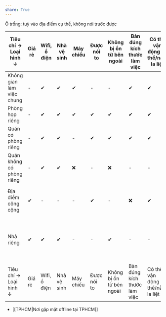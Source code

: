 ```yaml
---
share: True
---
```


Ô trống: tuỳ vào địa điểm cụ thể, không nói trước được

| Tiêu chí →<br>Loại hình ↓ | Giá rẻ | Wifi, ổ điện | Nhà vệ sinh | Máy chiếu | Được nói to | Không bị ồn từ bên ngoài | Bàn đúng kích thước làm việc | Có thể vận động cơ thể/nằm la liệt | Nước ngon            | Gần trung tâm | Ở lại tới 23h               | Không gian tạo cảm hứng | Có loa mic |
| ------------------------- | ------ | ------------ | ----------- | --------- | ----------- | ------------------------ | ---------------------------- | ---------------------------------- | -------------------- | ------------- | --------------------------- | ----------------------- | ---------- |
| Không gian làm việc chung | -      | ✔            | ✔           | ✔         | -         | -                        | ✔                            | ✔                                  | -                    | -             | -                           | ✔                       | -          |
| Phòng họp riêng           | -      | ✔            | ✔           | ✔         | ✔           | ✔                        | ✔                            | ✔                                  | -                    | -             | -                           | -                       | ✔          |
| Quán có phòng riêng       | -      | ✔            | ✔           | -         | ✔           | ✔                        | ✔                            | ✔                                  | -                    | -             | -                           | ✔                       | -          |
| Quán không có phòng riêng | -      | ✔            | ✔           | ❌        | -         | ❌                       | -                            | -                                  | -                    | -             | -                           | ✔                       | -          |
| Địa điểm công cộng        | ✔      | -            | -           | -         | ✔           | -                        | ❌                           | ✔                                  | Tự đem thì cũng ngon | ✔              | -                           | ✔                       | -          |
| Nhà riêng                 | ✔      | ✔            | ✔           | -         | -           | ✔                        | -                            | -                                  | Đồ chùa hả?          | -             | Ai rảnh thức tới giờ đó hả? | ✔        | -          |
| Tiêu chí →<br>Loại hình ↓ | Giá rẻ | Wifi, ổ điện | Nhà vệ sinh | Máy chiếu | Được nói to | Không bị ồn từ bên ngoài | Bàn đúng kích thước làm việc | Có thể vận động cơ thể/nằm la liệt | Nước ngon            | Gần trung tâm | Ở lại tới 23h               | Không gian tạo cảm hứng | Có loa mic |

- [[TPHCM|Nơi gặp mặt offline tại TPHCM]]
